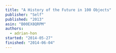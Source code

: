 ```yaml
---
title: "A History of the Future in 100 Objects"
publisher: "Self"
published: "2013"
asin: "B00EX8QRPM"
authors:
  - adrian-hon
started: "2014-05-27"
finished: "2014-06-04"
---
```

